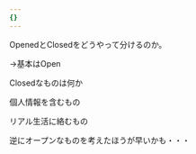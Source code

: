 ```yaml
---
{}
---
```

  

OpenedとClosedをどうやって分けるのか。

→基本はOpen

Closedなものは何か

  

個人情報を含むもの

リアル生活に絡むもの

  

逆にオープンなものを考えたほうが早いかも・・・